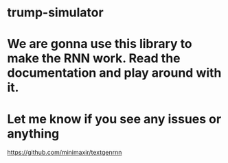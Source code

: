 # trump-simulator

# We are gonna use this library to make the RNN work. Read the documentation and play around with it.
# Let me know if you see any issues or anything
https://github.com/minimaxir/textgenrnn